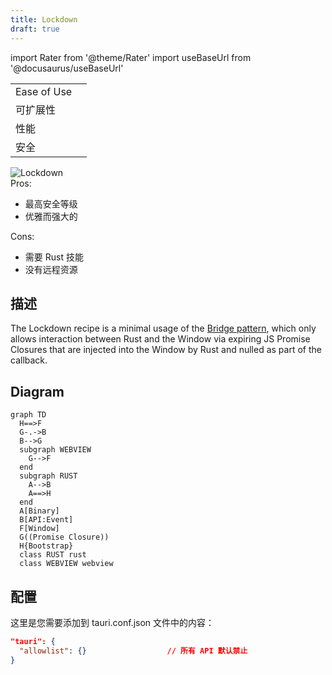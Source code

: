 ```yaml
---
title: Lockdown
draft: true
---
```


import Rater from '@theme/Rater'
import useBaseUrl from '@docusaurus/useBaseUrl'

<div className="row">
  <div className="col col--4">
    <table>
      <tr>
        <td>Ease of Use</td>
        <td><Rater value="2"/></td>
      </tr>
      <tr>
        <td>可扩展性</td>
        <td><Rater value="4"/></td>
      </tr>
      <tr>
        <td>性能</td>
        <td><Rater value="5"/></td>
      </tr>
      <tr>
        <td>安全</td>
        <td><Rater value="5" /></td>
      </tr>
    </table>
  </div>
  <div className="col col--4 pattern-logo">
    <img src={useBaseUrl('img/recipes/Lockdown.svg')} alt="Lockdown" />
  </div>
  <div className="col col--4">
    Pros:
    <ul>
      <li>最高安全等级</li>
      <li>优雅而强大的</li>
    </ul>
    Cons:
    <ul>
      <li>需要 Rust 技能</li>
      <li>没有远程资源</li>
    </ul>
  </div>
</div>

## 描述

The Lockdown recipe is a minimal usage of the [Bridge pattern](./bridge), which only allows interaction between Rust and the Window via expiring JS Promise Closures that are injected into the Window by Rust and nulled as part of the callback.

## Diagram

```mermaid
graph TD
  H==>F
  G-.->B
  B-->G
  subgraph WEBVIEW
    G-->F
  end
  subgraph RUST
    A-->B
    A==>H
  end
  A[Binary]
  B[API:Event]
  F[Window]
  G((Promise Closure))
  H{Bootstrap}
  class RUST rust
  class WEBVIEW webview
```

## 配置

这里是您需要添加到 tauri.conf.json 文件中的内容：

```json
"tauri": {
  "allowlist": {}                  // 所有 API 默认禁止
}
```
